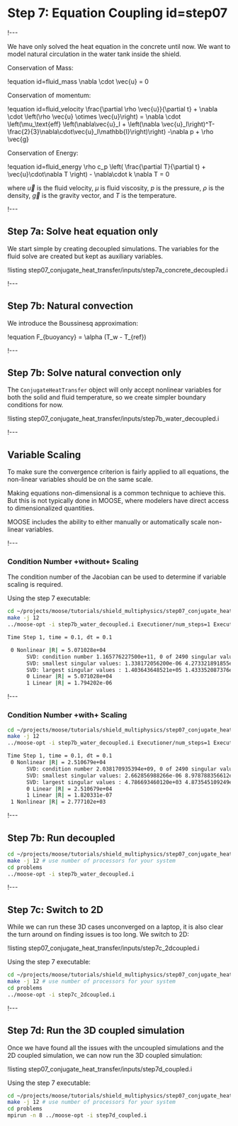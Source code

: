 # Step 7: Equation Coupling id=step07

!---

We have only solved the heat equation in the concrete until now. We want to model natural circulation
in the water tank inside the shield.

Conservation of Mass:

!equation id=fluid_mass
\nabla \cdot \vec{u} = 0

Conservation of momentum:

!equation id=fluid_velocity
\frac{\partial \rho  \vec{u}}{\partial t} + \nabla \cdot \left(\rho \vec{u} \otimes \vec{u}\right)
= \nabla \cdot \left(\mu_\text{eff} \left(\nabla\vec{u}_I + \left(\nabla \vec{u}_I\right)^T-\frac{2}{3}\nabla\cdot\vec{u}_I\mathbb{I}\right)\right) -\nabla p + \rho \vec{g}

Conservation of Energy:

!equation id=fluid_energy
\rho c_p \left( \frac{\partial T}{\partial t} + \vec{u}\cdot\nabla T \right) - \nabla\cdot k \nabla T = 0


where $\vec{u}$ is the fluid velocity, $\mu$ is fluid viscosity, $p$ is the pressure, $\rho$ is the density, $\vec{g}$ is the gravity vector, and $T$ is the temperature.

!---

## Step 7a: Solve heat equation only

We start simple by creating decoupled simulations.
The variables for the fluid solve are created but kept as auxiliary variables.

!listing step07_conjugate_heat_transfer/inputs/step7a_concrete_decoupled.i

!---

## Step 7b: Natural convection

We introduce the Boussinesq approximation:

!equation
F_{buoyancy} = \alpha (T_w - T_{ref})

!---

## Step 7b: Solve natural convection only

The `ConjugateHeatTransfer` object will only accept nonlinear variables for both
the solid and fluid temperature, so we create simpler boundary conditions for now.

!listing step07_conjugate_heat_transfer/inputs/step7b_water_decoupled.i

!---

## Variable Scaling

To make sure the convergence criterion is fairly applied to all equations, the non-linear variables
should be on the same scale.

Making equations non-dimensional is a common technique to achieve this. But this is not typically
done in MOOSE, where modelers have direct access to dimensionalized quantities.

MOOSE includes the ability to either manually or automatically scale non-linear variables.

!---

### Condition Number +without+ Scaling

The condition number of the Jacobian can be used to determine if variable scaling is required.

Using the step 7 executable:

```bash
cd ~/projects/moose/tutorials/shield_multiphysics/step07_conjugate_heat_transfer
make -j 12
../moose-opt -i step7b_water_decoupled.i Executioner/num_steps=1 Executioner/automatic_scaling=0 -pc_type svd -pc_svd_monitor
```

```bash
Time Step 1, time = 0.1, dt = 0.1

 0 Nonlinear |R| = 5.071028e+04
      SVD: condition number 1.165776227500e+11, 0 of 2490 singular values are (nearly) zero
      SVD: smallest singular values: 1.338172056200e-06 4.273321891855e-06 6.470317390884e-06 6.823445823264e-06 9.510905641771e-06
      SVD: largest singular values : 1.403643648521e+05 1.433352087376e+05 1.484948030786e+05 1.553257174022e+05 1.560009171422e+05
      0 Linear |R| = 5.071028e+04
      1 Linear |R| = 1.794202e-06
```

!---

### Condition Number +with+ Scaling

```bash
cd ~/projects/moose/tutorials/shield_multiphysics/step07_conjugate_heat_transfer
make -j 12
../moose-opt -i step7b_water_decoupled.i Executioner/num_steps=1 Executioner/automatic_scaling=true -pc_type svd -pc_svd_monitor -ksp_view_pmat
```

```bash
Time Step 1, time = 0.1, dt = 0.1
 0 Nonlinear |R| = 2.510679e+04
      SVD: condition number 2.038170935394e+09, 0 of 2490 singular values are (nearly) zero
      SVD: smallest singular values: 2.662856988266e-06 8.978788356612e-06 1.424754114799e-05 1.508130484488e-05 2.196178581229e-05
      SVD: largest singular values : 4.786693460120e+03 4.873545109249e+03 4.874535146130e+03 5.190883760615e+03 5.427357718595e+03
      0 Linear |R| = 2.510679e+04
      1 Linear |R| = 1.820331e-07
 1 Nonlinear |R| = 2.777102e+03
```

!---

## Step 7b: Run decoupled

```bash
cd ~/projects/moose/tutorials/shield_multiphysics/step07_conjugate_heat_transfer
make -j 12 # use number of processors for your system
cd problems
../moose-opt -i step7b_water_decoupled.i
```

!---

## Step 7c: Switch to 2D

While we can run these 3D cases unconverged on a laptop, it is also clear the turn around
on finding issues is too long. We switch to 2D:

!listing step07_conjugate_heat_transfer/inputs/step7c_2dcoupled.i

Using the step 7 executable:

```bash
cd ~/projects/moose/tutorials/shield_multiphysics/step07_conjugate_heat_transfer
make -j 12 # use number of processors for your system
cd problems
../moose-opt -i step7c_2dcoupled.i
```

!---

## Step 7d: Run the 3D coupled simulation

Once we have found all the issues with the uncoupled simulations and the 2D coupled simulation, we can now run the 3D coupled simulation:

!listing step07_conjugate_heat_transfer/inputs/step7d_coupled.i

Using the step 7 executable:

```bash
cd ~/projects/moose/tutorials/shield_multiphysics/step07_conjugate_heat_transfer
make -j 12 # use number of processors for your system
cd problems
mpirun -n 8 ../moose-opt -i step7d_coupled.i
```
